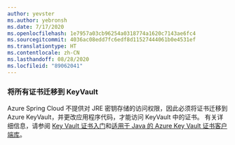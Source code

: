 ```yaml
---
author: yevster
ms.author: yebronsh
ms.date: 7/17/2020
ms.openlocfilehash: 1e7957a03cb96254a0318774a1620c7143ae6fc4
ms.sourcegitcommit: 4036ac08edd7fc6edf8d11527444061b0e4531ef
ms.translationtype: HT
ms.contentlocale: zh-CN
ms.lasthandoff: 08/28/2020
ms.locfileid: "89062041"
---
```

### <a name="migrate-all-certificates-to-keyvault"></a>将所有证书迁移到 KeyVault

Azure Spring Cloud 不提供对 JRE 密钥存储的访问权限，因此必须将证书迁移到 Azure KeyVault，并更改应用程序代码，才能访问 KeyVault 中的证书。 有关详细信息，请参阅 [Key Vault 证书入门](/azure/key-vault/certificates/certificate-scenarios)和[适用于 Java 的 Azure Key Vault 证书客户端库](/java/api/overview/azure/security-keyvault-certificates-readme)。